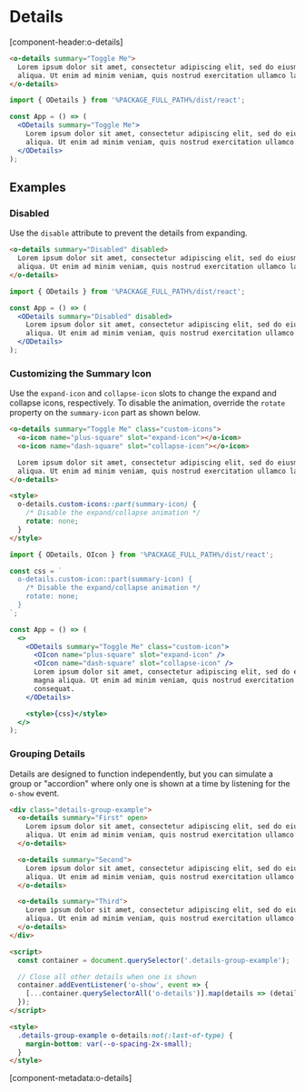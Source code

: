 <!-- cspell:dictionaries lorem-ipsum -->

# Details

[component-header:o-details]

```html preview
<o-details summary="Toggle Me">
  Lorem ipsum dolor sit amet, consectetur adipiscing elit, sed do eiusmod tempor incididunt ut labore et dolore magna
  aliqua. Ut enim ad minim veniam, quis nostrud exercitation ullamco laboris nisi ut aliquip ex ea commodo consequat.
</o-details>
```

```jsx react
import { ODetails } from '%PACKAGE_FULL_PATH%/dist/react';

const App = () => (
  <ODetails summary="Toggle Me">
    Lorem ipsum dolor sit amet, consectetur adipiscing elit, sed do eiusmod tempor incididunt ut labore et dolore magna
    aliqua. Ut enim ad minim veniam, quis nostrud exercitation ullamco laboris nisi ut aliquip ex ea commodo consequat.
  </ODetails>
);
```

## Examples

### Disabled

Use the `disable` attribute to prevent the details from expanding.

```html preview
<o-details summary="Disabled" disabled>
  Lorem ipsum dolor sit amet, consectetur adipiscing elit, sed do eiusmod tempor incididunt ut labore et dolore magna
  aliqua. Ut enim ad minim veniam, quis nostrud exercitation ullamco laboris nisi ut aliquip ex ea commodo consequat.
</o-details>
```

```jsx react
import { ODetails } from '%PACKAGE_FULL_PATH%/dist/react';

const App = () => (
  <ODetails summary="Disabled" disabled>
    Lorem ipsum dolor sit amet, consectetur adipiscing elit, sed do eiusmod tempor incididunt ut labore et dolore magna
    aliqua. Ut enim ad minim veniam, quis nostrud exercitation ullamco laboris nisi ut aliquip ex ea commodo consequat.
  </ODetails>
);
```

### Customizing the Summary Icon

Use the `expand-icon` and `collapse-icon` slots to change the expand and collapse icons, respectively. To disable the animation, override the `rotate` property on the `summary-icon` part as shown below.

```html preview
<o-details summary="Toggle Me" class="custom-icons">
  <o-icon name="plus-square" slot="expand-icon"></o-icon>
  <o-icon name="dash-square" slot="collapse-icon"></o-icon>

  Lorem ipsum dolor sit amet, consectetur adipiscing elit, sed do eiusmod tempor incididunt ut labore et dolore magna
  aliqua. Ut enim ad minim veniam, quis nostrud exercitation ullamco laboris nisi ut aliquip ex ea commodo consequat.
</o-details>

<style>
  o-details.custom-icons::part(summary-icon) {
    /* Disable the expand/collapse animation */
    rotate: none;
  }
</style>
```

```jsx react
import { ODetails, OIcon } from '%PACKAGE_FULL_PATH%/dist/react';

const css = `
  o-details.custom-icon::part(summary-icon) {
    /* Disable the expand/collapse animation */
    rotate: none;
  }
`;

const App = () => (
  <>
    <ODetails summary="Toggle Me" class="custom-icon">
      <OIcon name="plus-square" slot="expand-icon" />
      <OIcon name="dash-square" slot="collapse-icon" />
      Lorem ipsum dolor sit amet, consectetur adipiscing elit, sed do eiusmod tempor incididunt ut labore et dolore
      magna aliqua. Ut enim ad minim veniam, quis nostrud exercitation ullamco laboris nisi ut aliquip ex ea commodo
      consequat.
    </ODetails>

    <style>{css}</style>
  </>
);
```

### Grouping Details

Details are designed to function independently, but you can simulate a group or "accordion" where only one is shown at a time by listening for the `o-show` event.

```html preview
<div class="details-group-example">
  <o-details summary="First" open>
    Lorem ipsum dolor sit amet, consectetur adipiscing elit, sed do eiusmod tempor incididunt ut labore et dolore magna
    aliqua. Ut enim ad minim veniam, quis nostrud exercitation ullamco laboris nisi ut aliquip ex ea commodo consequat.
  </o-details>

  <o-details summary="Second">
    Lorem ipsum dolor sit amet, consectetur adipiscing elit, sed do eiusmod tempor incididunt ut labore et dolore magna
    aliqua. Ut enim ad minim veniam, quis nostrud exercitation ullamco laboris nisi ut aliquip ex ea commodo consequat.
  </o-details>

  <o-details summary="Third">
    Lorem ipsum dolor sit amet, consectetur adipiscing elit, sed do eiusmod tempor incididunt ut labore et dolore magna
    aliqua. Ut enim ad minim veniam, quis nostrud exercitation ullamco laboris nisi ut aliquip ex ea commodo consequat.
  </o-details>
</div>

<script>
  const container = document.querySelector('.details-group-example');

  // Close all other details when one is shown
  container.addEventListener('o-show', event => {
    [...container.querySelectorAll('o-details')].map(details => (details.open = event.target === details));
  });
</script>

<style>
  .details-group-example o-details:not(:last-of-type) {
    margin-bottom: var(--o-spacing-2x-small);
  }
</style>
```

[component-metadata:o-details]
